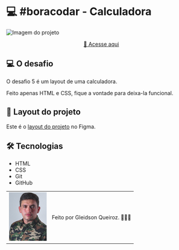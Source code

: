 # 💻 #boracodar - Calculadora

<img src="./img/projeto.png" alt="Imagem do projeto">

<div align="center">

[🚀 Acesse aqui](#)

</div>

## 💻 O desafio

O desafio 5 é um layout de uma calculadora.

Feito apenas HTML e CSS, fique a vontade para deixa-la funcional.

## 🎨 Layout do projeto

Este é o <a href="https://www.figma.com/community/file/1202607074523509182">layout do projeto</a> no Figma.

## 🛠 Tecnologias

- HTML
- CSS
- Git
- GitHub

<table>
  <tr>
    <td>
     <img src="./img/avatar-gleidsonqueiroz.png" alt="Avatar do programador" width="100px"/>
    </td>
    <td>
      Feito por Gleidson Queiroz.</a> 🙋🏼‍♂️
    </td>
  </tr>
</table>
